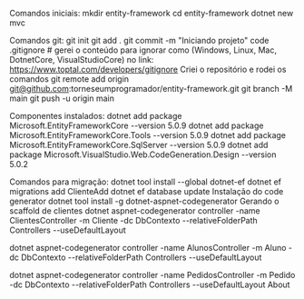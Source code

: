Comandos iniciais:
  mkdir entity-framework
  cd entity-framework
  dotnet new mvc

  Comandos git:
  git init
  git add .
  git commit -m "Iniciando projeto"
  code .gitignore # gerei o conteúdo para ignorar como (Windows, Linux, Mac, DotnetCore, VisualStudioCore) no link: https://www.toptal.com/developers/gitignore
  Criei o repositório e rodei os comandos
  git remote add origin git@github.com:torneseumprogramador/entity-framework.git
  git branch -M main
  git push -u origin main

  Componentes instalados:
  dotnet add package Microsoft.EntityFrameworkCore --version 5.0.9
  dotnet add package Microsoft.EntityFrameworkCore.Tools --version 5.0.9
  dotnet add package Microsoft.EntityFrameworkCore.SqlServer --version 5.0.9
  dotnet add package Microsoft.VisualStudio.Web.CodeGeneration.Design --version 5.0.2

  Comandos para migração:
dotnet tool install --global dotnet-ef
dotnet ef migrations add ClienteAdd
dotnet ef database update
Instalação do code generator
dotnet tool install -g dotnet-aspnet-codegenerator
Gerando o scaffold de clientes
dotnet aspnet-codegenerator controller -name ClientesController -m Cliente -dc DbContexto --relativeFolderPath Controllers --useDefaultLayout

dotnet aspnet-codegenerator controller -name AlunosController -m Aluno -dc DbContexto --relativeFolderPath Controllers --useDefaultLayout

dotnet aspnet-codegenerator controller -name PedidosController -m Pedido -dc DbContexto --relativeFolderPath Controllers --useDefaultLayout
About
